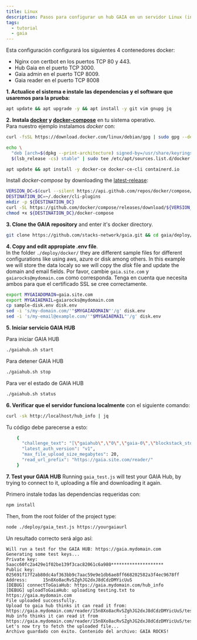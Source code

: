 ```yaml
---
title: Linux
description: Pasos para configurar un hub GAIA en un servidor Linux (instalación nueva). Este ejemplo está usando Debian, pero debería funcionar en cualquier distribución de Linux. Utiliza docker compose por detras.
tags:
  - tutorial
  - gaia
---
```


Esta configuración configurará los siguientes 4 contenedores docker:

- Nginx con certbot en los puertos TCP 80 y 443.
- Hub Gaia en el puerto TCP 3000.
- Gaia admin en el puerto TCP 8009.
- Gaia reader en el puerto TCP 8008

**1. Actualice el sistema e instale las dependencias y el software que usaremos para la prueba:**

```bash
apt update && apt upgrade -y && apt install -y git vim gnupg jq
```

**2. Instala [docker](https://docs.docker.com/engine/install/debian/) y [docker-compose](https://docs.docker.com/compose/cli-command/#install-on-linux)** en tu sistema operativo.  
Para nuestro ejemplo instalamos _docker_ con:

```bash
curl -fsSL https://download.docker.com/linux/debian/gpg | sudo gpg --dearmor -o /usr/share/keyrings/docker-archive-keyring.gpg

echo \
  "deb [arch=$(dpkg --print-architecture) signed-by=/usr/share/keyrings/docker-archive-keyring.gpg] https://download.docker.com/linux/debian \
  $(lsb_release -cs) stable" | sudo tee /etc/apt/sources.list.d/docker.list > /dev/null

apt update && apt install -y docker-ce docker-ce-cli containerd.io
```

Install _docker-compose_ by downloading the [latest-release](https://github.com/docker/compose/releases):

```bash
VERSION_DC=$(curl --silent https://api.github.com/repos/docker/compose/releases/latest | jq .name -r)
DESTINATION_DC=~/.docker/cli-plugins
mkdir -p ${DESTINATION_DC}
curl -SL https://github.com/docker/compose/releases/download/${VERSION_DC}/docker-compose-linux-x86_64 -o ${DESTINATION_DC}/docker-compose
chmod +x ${DESTINATION_DC}/docker-compose
```

**3. Clone the GAIA repository** and enter it's docker directory.

```bash
git clone https://github.com/stacks-network/gaia.git && cd gaia/deploy/docker
```

**4. Copy and edit appropiate .env file**.  
In the folder `./deploy/docker/` they are different sample files for different configurations like using aws, azure or disk among others. In this example we will store the data localy so we will copy the _disk_ file and update the domain and email fields. Por favor, cambie `gaia.site.com` y `gaiarocks@mydomain.com` como corresponda. Tenga en cuenta que necesita ambos para que el certificado SSL se cree correctamente.

```bash
export MYGAIADOMAIN=gaia.site.com
export MYGAIAEMAIL=gaiarocks@mydomain.com
cp sample-disk.env disk.env
sed -i 's/my-domain.com/'"$MYGAIADOMAIN"'/g' disk.env
sed -i 's/my-email@example.com/'"$MYGAIAEMAIL"'/g' disk.env

```

**5. Iniciar servicio GAIA HUB**

Para iniciar GAIA HUB

```bash
./gaiahub.sh start
```

Para detener GAIA HUB

```bash
./gaiahub.sh stop
```

Para ver el estado de GAIA HUB

```bash
./gaiahub.sh status
```

**6. Verificar que el servidor funciona localmente** con el siguiente comando:

```bash
curl -sk http://localhost/hub_info | jq
```

Tu código debe parecerse a esto:

```bash
    {
      "challenge_text": "[\"gaiahub\",\"0\",\"gaia-0\",\"blockstack_storage_please_sign\"]",
      "latest_auth_version": "v1",
      "max_file_upload_size_megabytes": 20,
      "read_url_prefix": "https://gaia.site.com/reader/"
    }
```

**7. Test your GAIA HUB** Running `gaia_test.js` will test your GAIA Hub, by trying to connect to it, uploading a file and downloading it again.

Primero instale todas las dependencias requeridas con:

```bash
npm install
```

Then, from the root folder of the project type:

```bash
node ./deploy/gaia_test.js https://yourgaiaurl
```

Un resultado correcto será algo así:

```
Will run a test for the GAIA HUB: https://gaia.mydomain.com
Generating some test keys...
Private key:  5aacc60fc2a429e1f02be139f3cac82061c6a980********************
Public key:   025691f17f2ab80dc4af363bb9c7aac59e9e1db6ae8ff668202582a3f4ec9678ff
Address:      15n8Xo8acRvSZghJG2dxJ8dCdzDMYicUuS
[DEBUG] connectToGaiaHub: https://gaia.mydomain.com/hub_info
[DEBUG] uploadToGaiaHub: uploading testing.txt to https://gaia.mydomain.com
File uploaded successfully.
Upload to gaia hub thinks it can read it from: https://gaia.mydomain.com/reader/15n8Xo8acRvSZghJG2dxJ8dCdzDMYicUuS/testing.txt
Hub info thinks it can read it from          : https://gaia.mydomain.com/reader/15n8Xo8acRvSZghJG2dxJ8dCdzDMYicUuS/testing.txt
Let's now try to fetch the uploaded file...
Archivo guardado con éxito. Contenido del archivo: GAIA ROCKS!
```
